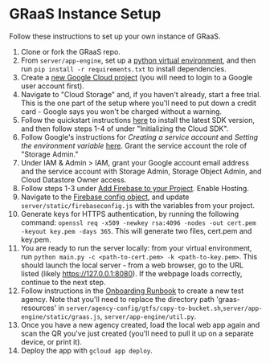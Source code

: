 GRaaS Instance Setup
====================
Follow these instructions to set up your own instance of GRaaS.

1. Clone or fork the GRaaS repo.
2. From `server/app-engine`, set up a [python virtual environment](https://docs.python.org/3/library/venv.html), and then run `pip install -r requirements.txt` to install dependencies.
3. Create a [new Google Cloud project](console.cloud.google.com) (you will need to login to a Google user account first).
4. Navigate to "Cloud Storage" and, if you haven't already, start a free trial. This is the one part of the setup where you'll need to put down a credit card - Google says you won't be charged without a warning.
5. Follow the quickstart instructions [here](cloud.google.com/sdk/docs/quickstart) to install the latest SDK version, and then follow steps 1-4 of under "Initializing the Cloud SDK".
6. Follow Google's instructions for *Creating a service account* and *Setting the environment variable* [here](cloud.google.com/docs/authentication/getting-started). Grant the service account the role of "Storage Admin."
7. Under IAM & Admin > IAM, grant your Google account email address and the service account with Storage Admin, Storage Object Admin, and Cloud Datastore Owner access.
8. Follow steps 1-3 under [Add Firebase to your Project](https://firebase.google.com/docs/web/setup?authuser=0). Enable Hosting.
9. Navigate to the [Firebase config object](firebase.google.com/docs/web/learn-more#config-object), and update `server/static/firebaseconfig.js` with the variables from your project.
10. Generate keys for HTTPS authentication, by running the following command:
`openssl req -x509 -newkey rsa:4096 -nodes -out cert.pem -keyout key.pem -days 365`. This will generate two files, cert.pem and key.pem.
11. You are ready to run the server locally: from your virtual environment, run  `python main.py -c <path-to-cert.pem> -k <path-to-key.pem>`. This should launch the local server - from a web browser, go to the URL listed (likely https://127.0.0.1:8080). If the webpage loads correctly, continue to the next step.
12. Follow instructions in the [Onboarding Runbook](server/onboarding-runbook.md) to create a new test agency. Note that you'll need to replace the directory path 'graas-resources' in `server/agency-config/gtfs/copy-to-bucket.sh`,`server/app-engine/static/graas.js`, `server/app-engine/util.py`.
13. Once you have a new agency created, load the local web app again and scan the QR you've just created (you'll need to pull it up on a separate device, or print it).
14. Deploy the app with `gcloud app deploy`.

